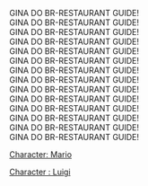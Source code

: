 GINA DO BR-RESTAURANT GUIDE!  
GINA DO BR-RESTAURANT GUIDE!  
GINA DO BR-RESTAURANT GUIDE!  
GINA DO BR-RESTAURANT GUIDE!  
GINA DO BR-RESTAURANT GUIDE!  
GINA DO BR-RESTAURANT GUIDE!  
GINA DO BR-RESTAURANT GUIDE!  
GINA DO BR-RESTAURANT GUIDE!  
GINA DO BR-RESTAURANT GUIDE!  
GINA DO BR-RESTAURANT GUIDE!  
GINA DO BR-RESTAURANT GUIDE!  
GINA DO BR-RESTAURANT GUIDE!  
GINA DO BR-RESTAURANT GUIDE!  
GINA DO BR-RESTAURANT GUIDE!  

[Character: Mario](Mario/mario.md) 

[Character : Luigi](Luigi/luigi.md)